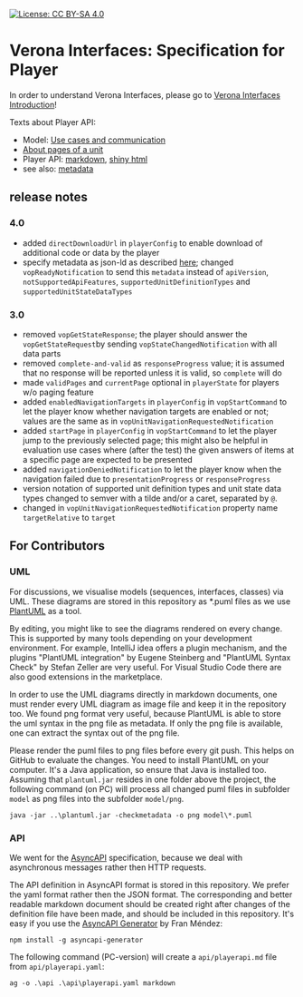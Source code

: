 [![License: CC BY-SA 4.0](https://img.shields.io/badge/License-CC%20BY--SA%204.0-lightgrey.svg)](https://creativecommons.org/licenses/by-sa/4.0/)
# Verona Interfaces: Specification for Player

In order to understand Verona Interfaces, please go 
to [Verona Interfaces Introduction](https://github.com/verona-interfaces/introduction)! 

Texts about Player API:
* Model: [Use cases and communication](model/model.md)
* [About pages of a unit](model/pages.md)
* Player API: [markdown](docs/asyncapi.md), [shiny html](https://verona-interfaces.github.io/player)
* see also: [metadata](https://github.com/verona-interfaces/metadata)

## release notes
### 4.0
* added `directDownloadUrl` in `playerConfig` to enable download of additional code or data by the player
* specify metadata as json-ld as described [here](https://github.com/verona-interfaces/metadata/#readme); changed `vopReadyNotification` to send this `metadata` instead of `apiVersion`, `notSupportedApiFeatures`, `supportedUnitDefinitionTypes` and `supportedUnitStateDataTypes`

### 3.0
* removed `vopGetStateResponse`; the player should answer the `vopGetStateRequest`by sending `vopStateChangedNotification` with all data parts
* removed `complete-and-valid` as `responseProgress` value; it is assumed that no response will be reported unless it is valid, so `complete` will do
* made `validPages` and `currentPage` optional in `playerState` for players w/o paging feature
* added `enabledNavigationTargets` in `playerConfig` in `vopStartCommand` to let the player know whether navigation targets are enabled or not; values are the same as in `vopUnitNavigationRequestedNotification`
* added `startPage` in `playerConfig` in `vopStartCommand` to let the player jump to the previously selected page; this might also be helpful in evaluation use cases where (after the test) the given answers of items at a specific page are expected to be presented
* added `navigationDeniedNotification` to let the player know when the navigation failed due to `presentationProgress` or `responseProgress`
* version notation of supported unit definition types and unit state data types changed to semver with a tilde and/or a caret, separated by `@`.
* changed in `vopUnitNavigationRequestedNotification` property name `targetRelative` to `target`

## For Contributors

### UML
For discussions, we visualise models (sequences, interfaces, classes) via UML. These diagrams are stored in this repository as *.puml files as we use [PlantUML](https://plantuml.com/) as a tool.

By editing, you might like to see the diagrams rendered on every change. This is supported by many tools depending on your development environment. For example, IntelliJ idea offers a plugin mechanism, and the plugins "PlantUML integration" by Eugene Steinberg and "PlantUML Syntax Check" by Stefan Zeller are very useful. For Visual Studio Code there are also good extensions in the marketplace.

In order to use the UML diagrams directly in markdown documents, one must render every UML diagram as image file and keep it in the repository too. We found png format very useful, because PlantUML is able to store the uml syntax in the png file as metadata. If only the png file is available, one can extract the syntax out of the png file.

Please render the puml files to png files before every git push. This helps on GitHub to evaluate the changes. You need to install PlantUML on your computer. It's a Java application, so ensure that Java is installed too. Assuming that `plantuml.jar` resides in one folder above the project, the following command (on PC) will process all changed puml files in subfolder `model` as png files into the subfolder `model/png`. 

```
java -jar ..\plantuml.jar -checkmetadata -o png model\*.puml   
```

### API
We went for the [AsyncAPI](https://www.asyncapi.com/) specification, because we deal with asynchronous messages rather then HTTP requests.

The API definition in AsyncAPI format is stored in this repository. We prefer the yaml format rather then the JSON format. The corresponding and better readable markdown document should be created right after changes of the definition file have been made, and should be included in this repository. It's easy if you use the [AsyncAPI Generator](https://github.com/asyncapi/generator) by Fran Méndez:

```
npm install -g asyncapi-generator
```

The following command (PC-version) will create a `api/playerapi.md` file from `api/playerapi.yaml`:

```
ag -o .\api .\api\playerapi.yaml markdown 
```
